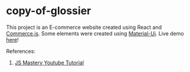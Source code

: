 # copy-of-glossier
This project is an E-commerce website created using React and [Commerce.js](https://commercejs.com/).
Some elements were created using [Material-Ui](https://material-ui.com/).
Live demo [here](https://github.com/anapimolodec/glossier-copy/)!

References:
1. [JS Mastery Youtube Tutorial](https://www.youtube.com/watch?v=377AQ0y6LPA&feature=youtu.be&ab_channel=JavaScriptMastery)


